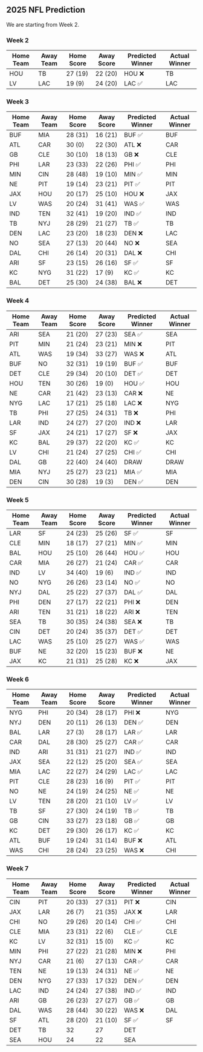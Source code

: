 ## 2025 NFL Prediction

We are starting from Week 2.

### Week 2
| Home Team | Away Team | Home Score | Away Score | Predicted Winner | Actual Winner |
|-----------|-----------|------------|------------|------------------|--------------|
| HOU | TB | 27 (19) | 22 (20) | HOU ❌ | TB |
| LV | LAC | 19 (9) | 24 (20) | LAC ✅ | LAC |

### Week 3
| Home Team | Away Team | Home Score | Away Score | Predicted Winner | Actual Winner |
|-----------|-----------|------------|------------|------------------|---------------|
| BUF | MIA | 28 (31) | 16 (21) | BUF ✅ | BUF |
| ATL | CAR | 30 (0) | 22 (30) | ATL ❌ | CAR |
| GB | CLE | 30 (10) | 18 (13) | GB ❌ | CLE |
| PHI | LAR | 23 (33) | 22 (26) | PHI ✅ | PHI |
| MIN | CIN | 28 (48) | 19 (10) | MIN ✅ | MIN |
| NE | PIT | 19 (14) | 23 (21) | PIT ✅ | PIT |
| JAX | HOU | 20 (17)| 25 (10) | HOU ❌ | JAX |
| LV | WAS | 20 (24) | 31 (41) | WAS ✅ | WAS |
| IND | TEN | 32 (41) | 19 (20) | IND ✅ | IND |
| TB | NYJ | 28 (29) | 21 (27) | TB ✅ | TB |
| DEN | LAC | 23 (20) | 18 (23) | DEN ❌ | LAC |
| NO | SEA | 27 (13) | 20 (44) | NO ❌ | SEA |
| DAL | CHI | 26 (14) | 20 (31) | DAL ❌ | CHI |
| ARI | SF | 23 (15) | 26 (16) | SF ✅ | SF |
| KC | NYG | 31 (22) | 17 (9) | KC ✅ | KC |
| BAL | DET | 25 (30) | 24 (38) | BAL ❌ | DET |

### Week 4
| Home Team | Away Team | Home Score | Away Score | Predicted Winner | Actual Winner |
|-----------|-----------|------------|------------|------------------|---------------|
| ARI | SEA | 21 (20) | 27 (23) | SEA ✅ | SEA |
| PIT | MIN | 21 (24) | 23 (21) | MIN ❌ | PIT |
| ATL | WAS | 19 (34) | 33 (27) | WAS ❌ | ATL |
| BUF | NO | 32 (31) | 19 (19) | BUF ✅ | BUF |
| DET | CLE | 29 (34)  | 20 (10) | DET ✅ | DET |
| HOU | TEN | 30 (26) | 19 (0) | HOU ✅ | HOU |
| NE | CAR | 21 (42) | 23 (13) | CAR ❌ | NE |
| NYG | LAC | 17 (21) | 25 (18) | LAC ❌ | NYG |
| TB | PHI | 27 (25) | 24 (31) | TB ❌ | PHI |
| LAR | IND | 24 (27) | 27 (20) | IND ❌ | LAR |
| SF | JAX | 24 (21) | 17 (27) | SF ❌ | JAX |
| KC | BAL | 29 (37) | 22 (20) | KC ✅ | KC |
| LV | CHI | 21 (24) | 27 (25)  | CHI ✅ | CHI |
| DAL | GB | 22 (40) | 24 (40) | DRAW | DRAW |
| MIA | NYJ | 25 (27) | 23 (21) | MIA ✅ | MIA |
| DEN | CIN | 30 (28) | 19 (3) | DEN ✅ | DEN |

### Week 5
| Home Team | Away Team | Home Score | Away Score | Predicted Winner | Actual Winner |
|-----------|-----------|------------|------------|------------------|---------------|
| LAR | SF | 24 (23) | 25 (26) | SF ✅ | SF |
| CLE | MIN | 18 (17) | 27 (21) | MIN ✅ | MIN |
| BAL | HOU | 25 (10) | 26 (44) | HOU ✅ | HOU |
| CAR | MIA | 26 (27) | 21 (24) | CAR ✅ | CAR |
| IND | LV | 34 (40) | 19 (6) | IND ✅ | IND |
| NO | NYG | 26 (26) | 23 (14) | NO ✅ | NO |
| NYJ | DAL | 25 (22) | 27 (37) | DAL ✅ | DAL |
| PHI | DEN | 27 (17) | 22 (21) | PHI ❌ | DEN |
| ARI | TEN | 31 (21) | 18 (22) | ARI ❌ | TEN |
| SEA | TB | 30 (35) | 24 (38) | SEA ❌ | TB |
| CIN | DET | 20 (24) | 35 (37) | DET ✅ | DET |
| LAC | WAS | 25 (10) | 25 (27) | WAS ✅ | WAS |
| BUF | NE | 32 (20) | 15 (23) | BUF ❌ | NE |
| JAX | KC | 21 (31) | 25 (28) | KC ❌ | JAX |

### Week 6
| Home Team | Away Team | Home Score | Away Score | Predicted Winner | Actual Winner |
|-----------|-----------|------------|------------|------------------|---------------|
| NYG | PHI | 20 (34) | 28 (17) | PHI ❌ | NYG |
| NYJ | DEN | 20 (11) | 26 (13) | DEN ✅ | DEN |
| BAL | LAR | 27 (3) | 28 (17) | LAR ✅ | LAR |
| CAR | DAL | 28 (30) | 25 (27) | CAR ✅ | CAR |
| IND | ARI | 31 (31) | 21 (27) | IND ✅ | IND |
| JAX | SEA | 22 (12) | 25 (20) | SEA ✅ | SEA |
| MIA | LAC | 22 (27) | 24 (29) | LAC ✅ | LAC |
| PIT | CLE | 28 (23) | 16 (9) | PIT ✅ | PIT |
| NO | NE | 24 (19) | 24 (25) | NE ✅ | NE |
| LV | TEN | 28 (20) | 21 (10) | LV ✅ | LV |
| TB | SF | 27 (30) | 24 (19) | TB ✅ | TB |
| GB | CIN | 33 (27) | 23 (18) | GB ✅ | GB |
| KC | DET | 29 (30) | 26 (17) | KC ✅ | KC |
| ATL | BUF | 19 (24)  | 31 (14) | BUF ❌ | ATL |
| WAS | CHI | 28 (24) | 23 (25) | WAS ❌ | CHI |


### Week 7
| Home Team | Away Team | Home Score | Away Score | Predicted Winner | Actual Winner |
|-----------|-----------|------------|------------|------------------|---------------|
| CIN | PIT | 20 (33) | 27 (31) | PIT ❌ | CIN |
| JAX | LAR | 26 (7) | 21 (35) | JAX ❌ | LAR |
| CHI | NO | 29 (26) | 20 (14) | CHI ✅ | CHI |
| CLE | MIA | 23 (31) | 22 (6) | CLE ✅ | CLE |
| KC | LV | 32 (31) | 15 (0) | KC ✅ | KC |
| MIN | PHI | 27 (22) | 21 (28) | MIN ❌ | PHI |
| NYJ | CAR | 21 (6) | 27 (13) | CAR ✅ | CAR |
| TEN | NE | 19 (13) | 24 (31) | NE ✅ | NE |
| DEN | NYG | 27 (33) | 17 (32) | DEN ✅ | DEN |
| LAC | IND | 24 (24) | 27 (38) | IND ✅ | IND |
| ARI | GB | 26 (23) | 27 (27) | GB ✅ | GB |
| DAL | WAS | 28 (44) | 30 (22) | WAS ❌ | DAL |
| SF | ATL | 28 (20) | 21 (10) | SF ✅ | SF |
| DET | TB | 32 | 27 | DET | |
| SEA | HOU | 24 | 22 | SEA | |
